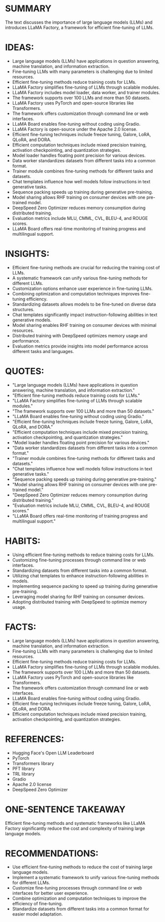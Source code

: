 # SUMMARY
The text discusses the importance of large language models (LLMs) and introduces LLaMA Factory, a framework for efficient fine-tuning of LLMs.

# IDEAS:
- Large language models (LLMs) have applications in question answering, machine translation, and information extraction.
- Fine-tuning LLMs with many parameters is challenging due to limited resources.
- Efficient fine-tuning methods reduce training costs for LLMs.
- LLaMA Factory simplifies fine-tuning of LLMs through scalable modules.
- LLaMA Factory includes model loader, data worker, and trainer modules.
- The framework supports over 100 LLMs and more than 50 datasets.
- LLaMA Factory uses PyTorch and open-source libraries like Transformers.
- The framework offers customization through command line or web interfaces.
- LLaMA Board enables fine-tuning without coding using Gradio.
- LLaMA Factory is open-source under the Apache 2.0 license.
- Efficient fine-tuning techniques include freeze tuning, Galore, LoRA, QLoRA, and DORA.
- Efficient computation techniques include mixed precision training, activation checkpointing, and quantization strategies.
- Model loader handles floating point precision for various devices.
- Data worker standardizes datasets from different tasks into a common format.
- Trainer module combines fine-tuning methods for different tasks and datasets.
- Chat templates influence how well models follow instructions in text generative tasks.
- Sequence packing speeds up training during generative pre-training.
- Model sharing allows RHF training on consumer devices with one pre-trained model.
- DeepSpeed Zero Optimizer reduces memory consumption during distributed training.
- Evaluation metrics include MLU, CMML, CVL, BLEU-4, and ROUGE scores.
- LLaMA Board offers real-time monitoring of training progress and multilingual support.

# INSIGHTS:
- Efficient fine-tuning methods are crucial for reducing the training cost of LLMs.
- A systematic framework can unify various fine-tuning methods for different LLMs.
- Customization options enhance user experience in fine-tuning LLMs.
- Combining optimization and computation techniques improves fine-tuning efficiency.
- Standardizing datasets allows models to be fine-tuned on diverse data structures.
- Chat templates significantly impact instruction-following abilities in text generative models.
- Model sharing enables RHF training on consumer devices with minimal resources.
- Distributed training with DeepSpeed optimizes memory usage and performance.
- Evaluation metrics provide insights into model performance across different tasks and languages.

# QUOTES:
- "Large language models (LLMs) have applications in question answering, machine translation, and information extraction."
- "Efficient fine-tuning methods reduce training costs for LLMs."
- "LLaMA Factory simplifies fine-tuning of LLMs through scalable modules."
- "The framework supports over 100 LLMs and more than 50 datasets."
- "LLaMA Board enables fine-tuning without coding using Gradio."
- "Efficient fine-tuning techniques include freeze tuning, Galore, LoRA, QLoRA, and DORA."
- "Efficient computation techniques include mixed precision training, activation checkpointing, and quantization strategies."
- "Model loader handles floating point precision for various devices."
- "Data worker standardizes datasets from different tasks into a common format."
- "Trainer module combines fine-tuning methods for different tasks and datasets."
- "Chat templates influence how well models follow instructions in text generative tasks."
- "Sequence packing speeds up training during generative pre-training."
- "Model sharing allows RHF training on consumer devices with one pre-trained model."
- "DeepSpeed Zero Optimizer reduces memory consumption during distributed training."
- "Evaluation metrics include MLU, CMML, CVL, BLEU-4, and ROUGE scores."
- "LLaMA Board offers real-time monitoring of training progress and multilingual support."

# HABITS:
- Using efficient fine-tuning methods to reduce training costs for LLMs.
- Customizing fine-tuning processes through command line or web interfaces.
- Standardizing datasets from different tasks into a common format.
- Utilizing chat templates to enhance instruction-following abilities in models.
- Implementing sequence packing to speed up training during generative pre-training.
- Leveraging model sharing for RHF training on consumer devices.
- Adopting distributed training with DeepSpeed to optimize memory usage.

# FACTS:
- Large language models (LLMs) have applications in question answering, machine translation, and information extraction.
- Fine-tuning LLMs with many parameters is challenging due to limited resources.
- Efficient fine-tuning methods reduce training costs for LLMs.
- LLaMA Factory simplifies fine-tuning of LLMs through scalable modules.
- The framework supports over 100 LLMs and more than 50 datasets.
- LLaMA Factory uses PyTorch and open-source libraries like Transformers.
- The framework offers customization through command line or web interfaces.
- LLaMA Board enables fine-tuning without coding using Gradio.
- Efficient fine-tuning techniques include freeze tuning, Galore, LoRA, QLoRA, and DORA.
- Efficient computation techniques include mixed precision training, activation checkpointing, and quantization strategies.

# REFERENCES:
- Hugging Face's Open LLM Leaderboard
- PyTorch
- Transformers library
- PFT library
- TRL library
- Gradio
- Apache 2.0 license
- DeepSpeed Zero Optimizer

# ONE-SENTENCE TAKEAWAY
Efficient fine-tuning methods and systematic frameworks like LLaMA Factory significantly reduce the cost and complexity of training large language models.

# RECOMMENDATIONS:
- Use efficient fine-tuning methods to reduce the cost of training large language models.
- Implement a systematic framework to unify various fine-tuning methods for different LLMs.
- Customize fine-tuning processes through command line or web interfaces for better user experience.
- Combine optimization and computation techniques to improve the efficiency of fine-tuning.
- Standardize datasets from different tasks into a common format for easier model adaptation.